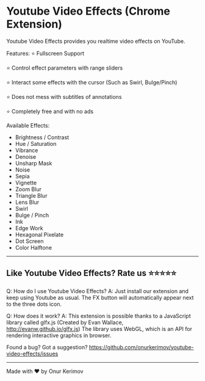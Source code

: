 # Youtube Video Effects (Chrome Extension)
Youtube Video Effects provides you realtime video effects on YouTube. 

Features:
⭐️ Fullscreen Support

⭐️ Control effect parameters with range sliders

⭐️ Interact some effects with the cursor (Such as Swirl, Bulge/Pinch)

⭐️ Does not mess with subtitles of annotations

⭐️ Completely free and with no ads

Available Effects:
- Brightness / Contrast
- Hue / Saturation
- Vibrance
- Denoise
- Unsharp Mask
- Noise
- Sepia
- Vignette
- Zoom Blur
- Triangle Blur
- Lens Blur
- Swirl
- Bulge / Pinch
- Ink
- Edge Work
- Hexagonal Pixelate
- Dot Screen
- Color Halftone

------------
Like Youtube Video Effects? Rate us ⭐️⭐️⭐️⭐️⭐️
------------

Q: How do I use Youtube Video Effects?
A: Just install our extension and keep using Youtube as usual. The FX button will automatically appear next to the three dots icon.

Q: How does it work?
A: This extension is possible thanks to a JavaScript library called glfx.js (Created by Evan Wallace, http://evanw.github.io/glfx.js) The library uses WebGL, which is an API for rendering interactive graphics in browser. 

Found a bug? Got a suggestion?
https://github.com/onurkerimov/youtube-video-effects/issues

------------
Made with ❤️ by Onur Kerimov
